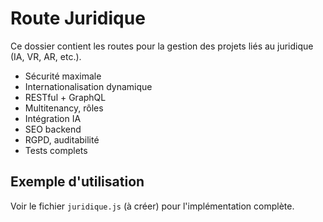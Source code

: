 # Route Juridique

Ce dossier contient les routes pour la gestion des projets liés au juridique (IA, VR, AR, etc.).

- Sécurité maximale
- Internationalisation dynamique
- RESTful + GraphQL
- Multitenancy, rôles
- Intégration IA
- SEO backend
- RGPD, auditabilité
- Tests complets

## Exemple d'utilisation
Voir le fichier `juridique.js` (à créer) pour l'implémentation complète.
